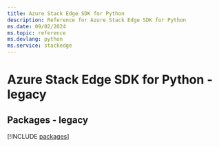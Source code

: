 ```yaml
---
title: Azure Stack Edge SDK for Python
description: Reference for Azure Stack Edge SDK for Python
ms.date: 09/02/2024
ms.topic: reference
ms.devlang: python
ms.service: stackedge
---
```

# Azure Stack Edge SDK for Python - legacy
## Packages - legacy
[!INCLUDE [packages](stack-edge-index.md)]